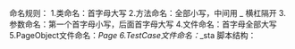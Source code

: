命名规则：
    1.类命名：首字母大写
    2.方法命名：全部小写，中间用 _ 横杠隔开
    3.参数命名：第一个首字母小写，后面首字母大写
    4.文件命名：首字母全部大写
    5.PageObject文件命名：*Page
    6.TestCase文件命名：*_sta
脚本结构：
